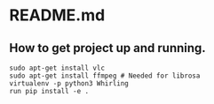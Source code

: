 # README.md

## How to get project up and running.
```console
sudo apt-get install vlc
sudo apt-get install ffmpeg # Needed for librosa
virtualenv -p python3 Whirling
run pip install -e .
```